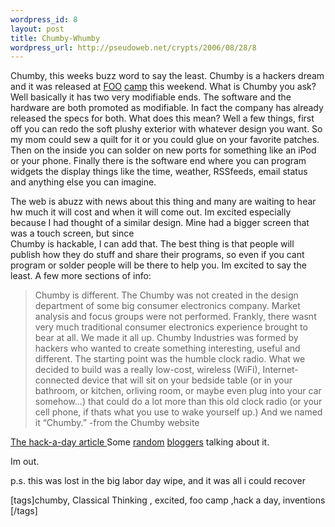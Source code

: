```yaml
--- 
wordpress_id: 8
layout: post
title: Chumby-Whumby
wordpress_url: http://pseudoweb.net/crypts/2006/08/28/8
---
```

<p>Chumby, this weeks buzz word to say the least. Chumby is a hackers dream and it was released at <a href="http://en.wikipedia.org/wiki/Foo_Camp"title="Wikipedia entry on foo camp">FOO</a> <a href="http://wiki.oreillynet.com/foocamp06/index.cgi"title="the official wiki for foocamp"  >camp</a> this weekend. What is Chumby you ask? Well basically it has two very modifiable ends. The software and the hardware are both promoted as modifiable. In fact the company has already released the specs for both.<!--more-->
 What does this mean? Well a few things, first off you can redo the soft plushy exterior with whatever design you want. So my mom could sew a quilt for it or you could glue on your favorite patches. Then on the inside you can solder on new ports for something like an iPod or your phone. Finally there is the software end where you can program widgets the display things like the time, weather, RSSfeeds, email status and anything else you can imagine. 

 The web is abuzz with news about this thing and many are waiting to hear hw much it will cost and when it will come out. Im excited especially because I had thought of a similar design. Mine had a bigger screen that was a touch screen, but since<br />
Chumby is hackable, I can add that. The best thing is that people will publish how they do stuff and share their programs, so even if you cant program or solder people will be there to help you. 
 Im excited to say the least. 
 A few more sections of info: 
<blockquote> Chumby is different. The Chumby was not created in the design department of some big consumer electronics company. Market analysis and focus groups were not performed. Frankly, there wasnt very much traditional consumer electronics experience brought to bear at all. We made it all up. Chumby Industries was formed by hackers who wanted to create something interesting, useful and different. The starting point was the humble clock radio. What we decided to build was a really low-cost, wireless (WiFi), Internet-connected device that will sit on your bedside table (or in your bathroom, or kitchen, orliving room, or maybe even plug into your car somehow&#8230;) that could do a lot more than this old clock radio (or your cell phone, if thats what you use to wake yourself up.) And we named it &#8220;Chumby.&#8221;  -from the Chumby website </blockquote>
 <a href="http://www.hackaday.com/entry/1234000273073856/"title="they hack everyday" >The hack-a-day article </a> 
 Some <a href="http://blog.landspurg.net/physical-widget-and-revenge-of-the-hardware">random</a> <a href="http://www.fort-knight.com/dispatch/2006/08/hackable-squishy-goodness.html">bloggers</a> talking about it.

 Im out.

p.s. this was lost in the big labor day wipe, and it was all i could recover 

[tags]chumby, Classical Thinking , excited, foo camp ,hack a day, inventions [/tags]
